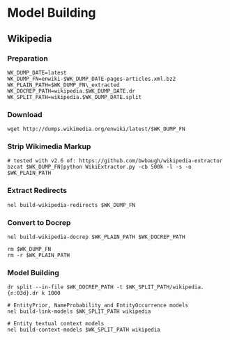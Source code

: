 Model Building
===================

## Wikipedia

### Preparation
```
WK_DUMP_DATE=latest
WK_DUMP_FN=enwiki-$WK_DUMP_DATE-pages-articles.xml.bz2
WK_PLAIN_PATH=$WK_DUMP_FN\_extracted
WK_DOCREP_PATH=wikipedia.$WK_DUMP_DATE.dr
WK_SPLIT_PATH=wikipedia.$WK_DUMP_DATE.split
```
### Download
```
wget http://dumps.wikimedia.org/enwiki/latest/$WK_DUMP_FN
```
### Strip Wikimedia Markup
```
# tested with v2.6 of: https://github.com/bwbaugh/wikipedia-extractor
bzcat $WK_DUMP_FN|python WikiExtractor.py -cb 500k -l -s -o $WK_PLAIN_PATH
```

### Extract Redirects
```
nel build-wikipedia-redirects $WK_DUMP_FN
```

### Convert to Docrep
```
nel build-wikipedia-docrep $WK_PLAIN_PATH $WK_DOCREP_PATH

rm $WK_DUMP_FN
rm -r $WK_PLAIN_PATH
```

### Model Building
```
dr split --in-file $WK_DOCREP_PATH -t $WK_SPLIT_PATH/wikipedia.{n:03d}.dr k 1000

# EntityPrior, NameProbability and EntityOccurrence models
nel build-link-models $WK_SPLIT_PATH wikipedia

# Entity textual context models
nel build-context-models $WK_SPLIT_PATH wikipedia
```
